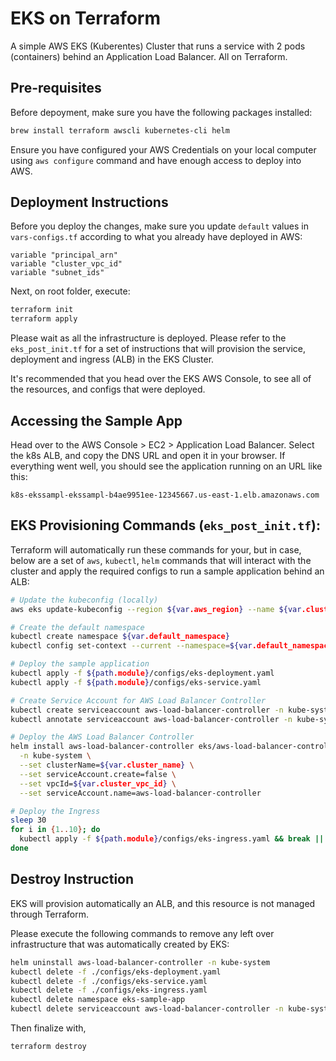 # EKS on Terraform

A simple AWS EKS (Kuberentes) Cluster that runs a service with 2 pods (containers) behind an Application Load Balancer. All on Terraform.

## Pre-requisites

Before depoyment, make sure you have the following packages installed:

```sh
brew install terraform awscli kubernetes-cli helm
```

Ensure you have configured your AWS Credentials on your local computer using `aws configure` command and have enough access to deploy into AWS.

## Deployment Instructions

Before you deploy the changes, make sure you update `default` values in `vars-configs.tf` according to what you already have deployed in AWS:

```
variable "principal_arn"
variable "cluster_vpc_id"
variable "subnet_ids"
```

Next, on root folder, execute:

```sh
terraform init
terraform apply
```

Please wait as all the infrastructure is deployed. Please refer to the `eks_post_init.tf` for a set of instructions that will provision the service, deployment and ingress (ALB) in the EKS Cluster.

It's recommended that you head over the EKS AWS Console, to see all of the resources, and configs that were deployed.

## Accessing the Sample App

Head over to the AWS Console > EC2 > Application Load Balancer. Select the k8s ALB, and copy the DNS URL and open it in your browser. If everything went well, you should see the application running on an URL like this:

```
k8s-ekssampl-ekssampl-b4ae9951ee-12345667.us-east-1.elb.amazonaws.com
```

## EKS Provisioning Commands (`eks_post_init.tf`):

Terraform will automatically run these commands for your, but in case, below are a set of `aws`, `kubectl`, `helm` commands that will interact with the cluster and apply the required configs to run a sample application behind an ALB:

```sh
# Update the kubeconfig (locally)
aws eks update-kubeconfig --region ${var.aws_region} --name ${var.cluster_name}

# Create the default namespace
kubectl create namespace ${var.default_namespace}
kubectl config set-context --current --namespace=${var.default_namespace}

# Deploy the sample application
kubectl apply -f ${path.module}/configs/eks-deployment.yaml
kubectl apply -f ${path.module}/configs/eks-service.yaml

# Create Service Account for AWS Load Balancer Controller
kubectl create serviceaccount aws-load-balancer-controller -n kube-system
kubectl annotate serviceaccount aws-load-balancer-controller -n kube-system eks.amazonaws.com/role-arn=${aws_iam_role.aws_load_balancer_controller_role.arn}

# Deploy the AWS Load Balancer Controller
helm install aws-load-balancer-controller eks/aws-load-balancer-controller \
  -n kube-system \
  --set clusterName=${var.cluster_name} \
  --set serviceAccount.create=false \
  --set vpcId=${var.cluster_vpc_id} \
  --set serviceAccount.name=aws-load-balancer-controller

# Deploy the Ingress
sleep 30
for i in {1..10}; do
  kubectl apply -f ${path.module}/configs/eks-ingress.yaml && break || sleep 30
done
```

## Destroy Instruction

EKS will provision automatically an ALB, and this resource is not managed through Terraform.

Please execute the following commands to remove any left over infrastructure that was automatically created by EKS:

```sh
helm uninstall aws-load-balancer-controller -n kube-system
kubectl delete -f ./configs/eks-deployment.yaml
kubectl delete -f ./configs/eks-service.yaml
kubectl delete -f ./configs/eks-ingress.yaml
kubectl delete namespace eks-sample-app
kubectl delete serviceaccount aws-load-balancer-controller -n kube-system
```

Then finalize with,

```
terraform destroy
```
